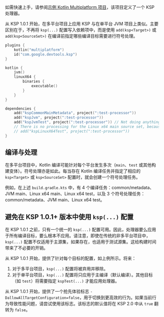 [//]: # (title: KSP 与 Kotlin Multiplatform)

如需快速上手，请参阅[示例 Kotlin Multiplatform 项目](https://github.com/google/ksp/tree/main/examples/multiplatform)，该项目定义了一个 KSP 处理器。

从 KSP 1.0.1 开始，在多平台项目上应用 KSP 与在单平台 JVM 项目上类似。主要区别在于，不再将 `ksp(...)` 配置写入依赖项中，而是使用 `add(ksp<Target>)` 或 `add(ksp<SourceSet>)` 在编译前指定哪些编译目标需要进行符号处理。

```kotlin
plugins {
    kotlin("multiplatform")
    id("com.google.devtools.ksp")
}

kotlin {
    jvm()
    linuxX64 {
        binaries {
            executable()
        }
    }
}

dependencies {
    add("kspCommonMainMetadata", project(":test-processor"))
    add("kspJvm", project(":test-processor"))
    add("kspJvmTest", project(":test-processor")) // Not doing anything because there's no test source set for JVM
    // There is no processing for the Linux x64 main source set, because kspLinuxX64 isn't specified
    // add("kspLinuxX64Test", project(":test-processor"))
}
```

## 编译与处理

在多平台项目中，Kotlin 编译可能针对每个平台发生多次（`main`、`test` 或其他构建变体）。符号处理亦是如此。每当存在 Kotlin 编译任务并指定了相应的 `ksp<Target>` 或 `ksp<SourceSet>` 配置时，就会创建一个符号处理任务。

例如，在上述 `build.gradle.kts` 中，有 4 个编译任务：common/metadata、JVM main、Linux x64 main、Linux x64 test，以及 3 个符号处理任务：common/metadata、JVM main、Linux x64 test。

## 避免在 KSP 1.0.1+ 版本中使用 `ksp(...)` 配置

在 KSP 1.0.1 之前，只有一个统一的 `ksp(...)` 配置可用。因此，处理器要么应用于所有编译目标，要么根本不应用。请注意，即使在传统的非多平台项目中，`ksp(...)` 配置不仅适用于主源集，如果存在，也适用于测试源集。这给构建时间带来了不必要的开销。

从 KSP 1.0.1 开始，提供了针对每个目标的配置，如上例所示。将来：
1. 对于多平台项目，`ksp(...)` 配置将被弃用并移除。
2. 对于单平台项目，`ksp(...)` 配置将只应用于主编译（默认编译）。其他目标（如 `test`）将需要指定 `kspTest(...)` 才能应用处理器。

从 KSP 1.0.1 开始，提供了一个抢先体验标志 `-DallowAllTargetConfiguration=false`，用于切换到更高效的行为。如果当前行为导致性能问题，请尝试使用该标志。该标志的默认值将在 KSP 2.0 中从 `true` 翻转为 `false`。